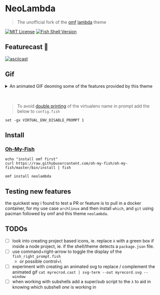 # NeoLambda

> The unofficial fork of the [omf][lnk1] [lambda][lnk2] theme

[lnk1]: <https://github.com/oh-my-fish/oh-my-fish>
[lnk2]: <https://github.com/hasanozgan/theme-lambda>

[![MIT License](https://img.shields.io/badge/license-MIT-007EC7.svg?style=flat-square)](/LICENSE)
[![Fish Shell Version](https://img.shields.io/badge/fish-v2.2.0-007EC7.svg?style=flat-square)](http://fishshell.com)

<a id="featurecast"></a>

## Featurecast 🎥

[![asciicast](https://asciinema.org/a/211469.svg)](https://asciinema.org/a/211469)

## Gif

<details>
<summary>An animated GIF deoming some of the features provided by this theme</summary>
<img src="https://i.imgur.com/qgKd2HV.gif" width="640">
</details>
<br>
<br>

> To avoid [double printing](https://raw.githubusercontent.com/ipatch/theme-lambda/master/lib/virtualenv-double-prompt.png) of the virtualenv name in prompt add the below to `config.fish`

```shell
set -gx VIRTUAL_ENV_DISABLE_PROMPT 1
```

<a id="install"></a>

## Install

<a id="install-omf"></a>

### [Oh-My-Fish](https://github.com/oh-my-fish/oh-my-fish)

```shell
echo "install omf first"
curl https://raw.githubusercontent.com/oh-my-fish/oh-my-fish/master/bin/install | fish

omf install neolambda
```

## Testing new features

the quickest way i found to test a PR or feature is to pull in a docker container, for my use case `archlinux` and then install `which`, and `git` using pacman followed by omf and this theme `neolambda`.

## TODOs

- [ ] look into creating project based icons, ie. replace `λ` with a green box if inside a node project, ie. if the shell/theme detects a `package.json` file. 
- [ ] use command+right-arrow to toggle the display of the `fish_right_prompt.fish`
    - or possible control+\
- [ ] experiment with creating an animated svg to replace / complement the animated gif
  `cat myrecrod.cast | svg-term --out myrecord.svg --window`
- [ ] when working with subshells add a super/sub script to the `λ` to aid in knowing which subshell _one_ is working in 
